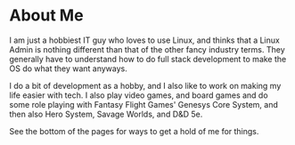 # About Me

I am just a hobbiest IT guy who loves to use Linux, and thinks that a Linux Admin is nothing different than that of the other fancy industry terms. They generally have to understand how to do full stack development to make the OS do what they want anyways.

I do a bit of development as a hobby, and I also like to work on making my life easier with tech. I also play video games, and board games and do some role playing with Fantasy Flight Games' Genesys Core System, and then also Hero System, Savage Worlds, and D&D 5e.

See the bottom of the pages for ways to get a hold of me for things.
